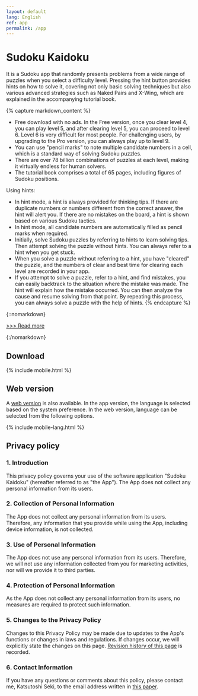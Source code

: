 ```yaml
---
layout: default
lang: English
ref: app
permalink: /app
---
```

# Sudoku Kaidoku
It is a Sudoku app that randomly presents problems from a wide range of puzzles when you select a difficulty level. Pressing the hint button provides hints on how to solve it, covering not only basic solving techniques but also various advanced strategies such as Naked Pairs and X-Wing, which are explained in the accompanying tutorial book.

{% capture markdown_content %}
- Free download with no ads. In the Free version, once you clear level 4, you can play level 5, and after clearing level 5, you can proceed to level 6. Level 6 is very difficult for most people. For challenging users, by upgrading to the Pro version, you can always play up to level 9.
- You can use "pencil marks" to note multiple candidate numbers in a cell, which is a standard way of solving Sudoku puzzles.
- There are over 78 billion combinations of puzzles at each level, making it virtually endless for human solvers.
- The tutorial book comprises a total of 65 pages, including figures of Sudoku positions.

Using hints:
- In hint mode, a hint is always provided for thinking tips. If there are duplicate numbers or numbers different from the correct answer, the hint will alert you. If there are no mistakes on the board, a hint is shown based on various Sudoku tactics.
- In hint mode, all candidate numbers are automatically filled as pencil marks when required.
- Initially, solve Sudoku puzzles by referring to hints to learn solving tips. Then attempt solving the puzzle without hints. You can always refer to a hint when you get stuck.
- When you solve a puzzle without referring to a hint, you have "cleared" the puzzle, and the numbers of clear and best time for clearing each level are recorded in your app.
- If you attempt to solve a puzzle, refer to a hint, and find mistakes, you can easily backtrack to the situation where the mistake was made. The hint will explain how the mistake occurred. You can then analyze the cause and resume solving from that point. By repeating this process, you can always solve a puzzle with the help of hints.
{% endcapture %}

{::nomarkdown}
<script>
function showMore(btn) {
   var targetId = btn.getAttribute("href").slice(1);
   document.getElementById(targetId).style.display = "block";
   btn.parentNode.style.display = "none";
   return false;
}
</script>
<p><a href="#readmore1" onclick="return showMore(this);">&gt;&gt;&gt; Read more</a></p>
<div id="readmore1" style="display: none";>
{:/nomarkdown}
{{ markdown_content | markdownify }}
{::nomarkdown}</div>{:/nomarkdown}

## Download
{% include mobile.html %}

## Web version
A [web version](sudoku/) is also available. In the app version, the language is selected based on the system preference. In the web version, language can be selected from the following options.

{% include mobile-lang.html %}

## Privacy policy

### 1. Introduction
This privacy policy governs your use of the software application "Sudoku Kaidoku" (hereafter referred to as "the App"). The App does not collect any personal information from its users.

### 2. Collection of Personal Information
The App does not collect any personal information from its users. Therefore, any information that you provide while using the App, including device information, is not collected.

### 3. Use of Personal Information
The App does not use any personal information from its users. Therefore, we will not use any information collected from you for marketing activities, nor will we provide it to third parties.

### 4. Protection of Personal Information
As the App does not collect any personal information from its users, no measures are required to protect such information.

### 5. Changes to the Privacy Policy
Changes to this Privacy Policy may be made due to updates to the App's functions or changes in laws and regulations. If changes occur, we will explicitly state the changes on this page. [Revision history of this page](https://github.com/sekika/kaidoku/commits/master/docs/app.md) is recorded.

### 6. Contact Information
If you have any questions or comments about this policy, please contact me, Katsutoshi Seki, to the email address written in [this paper](https://doi.org/10.2478/johh-2022-0039).
